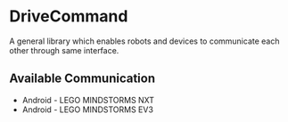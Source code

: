 # DriveCommand

A general library which enables robots and devices to communicate each other through same interface.

## Available Communication
* Android - LEGO MINDSTORMS NXT
* Android - LEGO MINDSTORMS EV3